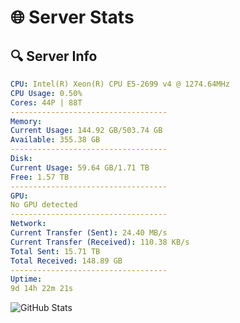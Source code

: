 # 🌐 Server Stats
## 🔍 Server Info
```yaml
CPU: Intel(R) Xeon(R) CPU E5-2699 v4 @ 1274.64MHz
CPU Usage: 0.50%
Cores: 44P | 88T
-----------------------------------
Memory:
Current Usage: 144.92 GB/503.74 GB
Available: 355.38 GB
-----------------------------------
Disk:
Current Usage: 59.64 GB/1.71 TB
Free: 1.57 TB
-----------------------------------
GPU:
No GPU detected
-----------------------------------
Network:
Current Transfer (Sent): 24.40 MB/s
Current Transfer (Received): 110.38 KB/s
Total Sent: 15.71 TB
Total Received: 148.89 GB
-----------------------------------
Uptime:
9d 14h 22m 21s
```
![GitHub Stats](https://img.shields.io/badge/Updated-2025-03-17_11:45:10-blue)